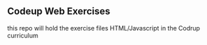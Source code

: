 ## Codeup Web Exercises
this repo will hold the exercise files HTML/Javascript in the Codrup curriculum

